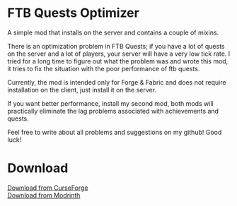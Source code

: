 # FTB Quests Optimizer

A simple mod that installs on the server and contains a couple of mixins.

There is an optimization problem in FTB Quests; if you have a lot of quests on the server and a lot of players, your server will have a very low tick rate.
I tried for a long time to figure out what the problem was and wrote this mod, it tries to fix the situation with the poor performance of ftb quests.

Currently, the mod is intended only for Forge & Fabric and does not require installation on the client, just install it on the server.

If you want better performance, install my second mod, both mods will practically eliminate the lag problems associated with achievements and quests.

Feel free to write about all problems and suggestions on my github! Good luck!

# Download
<a href="https://curseforge.com/minecraft/mc-mods/ftb-quests-optimizer">Download from CurseForge</a><br>
<a href="https://modrinth.com/mod/ftb-quests-optimizer">Download from Modrinth</a>
